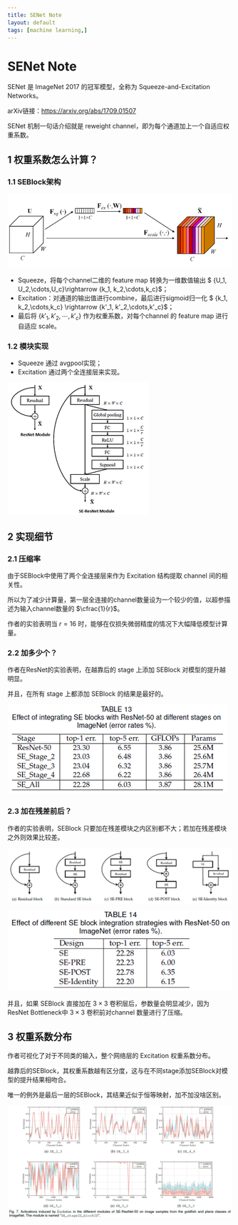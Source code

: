 ```yaml
---
title: SENet Note
layout: default
tags: [machine learning,]
---
```



# SENet Note

SENet 是 ImageNet 2017 的冠军模型，全称为 Squeeze-and-Excitation Networks。

arXiv链接：<https://arxiv.org/abs/1709.01507>

SENet 机制一句话介绍就是 reweight channel，即为每个通道加上一个自适应权重系数。

## 1 权重系数怎么计算？

### 1.1 SEBlock架构

![](/img/SEBlock.PNG)

- Squeeze，将每个channel二维的 feature map 转换为一维数值输出 $ \{U_1, U_2,\cdots,U_c\}\rightarrow \{k_1, k_2,\cdots,k_c\}$；
- Excitation：对通道的输出值进行combine，最后进行sigmoid归一化 $ \{k_1, k_2,\cdots,k_c\} \rightarrow \{k'_1, k'_2,\cdots,k'_c\}$；
- 最后将 $\{k'_1, k'_2,\cdots,k'_c\}$ 作为权重系数，对每个channel 的 feature map 进行自适应 scale。

### 1.2 模块实现

- Squeeze 通过 avgpool实现；
- Excitation 通过两个全连接层来实现。

![](/img/SE_ResNet.PNG)

## 2 实现细节

### 2.1 压缩率

由于SEBlock中使用了两个全连接层来作为 Excitation 结构提取 channel 间的相关性。

所以为了减少计算量，第一层全连接的channel数量设为一个较少的值，以超参描述为输入channel数量的 $\cfrac{1}{r}$。

作者的实验表明当 $r=16$ 时，能够在仅损失微弱精度的情况下大幅降低模型计算量。

### 2.2 加多少个？

作者在ResNet的实验表明，在越靠后的 stage 上添加 SEBlock 对模型的提升越明显。

并且，在所有 stage 上都添加 SEBlock 的结果是最好的。

![](/img/SEBlock_stage.PNG)

### 2.3 加在残差前后？

作者的实验表明，SEBlock 只要加在残差模块之内区别都不大；若加在残差模块之外则效果比较差。

![](/img/SEBlock_var.PNG)

![](/img/SEBlock_var_acc.PNG)

并且，如果 SEBlock 直接加在 $3\times3$ 卷积层后，参数量会明显减少，因为 ResNet Bottleneck中 $3\times3$ 卷积前对channel 数量进行了压缩。

## 3 权重系数分布

作者可视化了对于不同类的输入，整个网络层的 Excitation 权重系数分布。

越靠后的SEBlock，其权重系数越有区分度，这与在不同stage添加SEBlock对模型的提升结果相吻合。

唯一的例外是最后一层的SEBlock，其结果近似于恒等映射，加不加没啥区别。

![](/img/SEBlock_excited.PNG)

